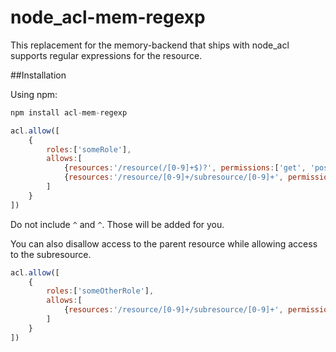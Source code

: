 node_acl-mem-regexp
===================

This replacement for the memory-backend that ships with node_acl supports regular expressions for the resource.

##Installation

Using npm:

```javascript
npm install acl-mem-regexp
```

```javascript
acl.allow([
	{
		roles:['someRole'], 
		allows:[
			{resources:'/resource(/[0-9]+$)?', permissions:['get', 'post', 'put']},
			{resources:'/resource/[0-9]+/subresource/[0-9]+', permissions:['get', 'post', 'put']}
		]
	}
])
```

Do not include ```^``` and ```^```. Those will be added for you.

You can also disallow access to the parent resource while allowing access to the subresource.

```javascript
acl.allow([
	{
		roles:['someOtherRole'], 
		allows:[
			{resources:'/resource/[0-9]+/subresource/[0-9]+', permissions:['get', 'post', 'put']}
		]
	}
])
```

